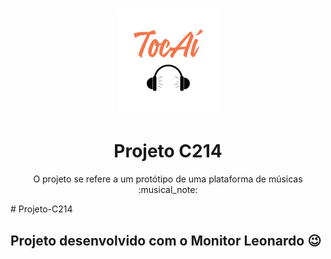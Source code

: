 <h1 align="center">
    <img alt="TocAi" title="#TocAi" src="src/main/resources/images/logo_size_quadrado-removebg-preview.png" />
</h1>

<h1 align="center">Projeto C214</h1>

<p align="center">O projeto se refere a um protótipo de uma plataforma de músicas :musical_note:</p>
# Projeto-C214

## Projeto desenvolvido com o Monitor Leonardo :wink: